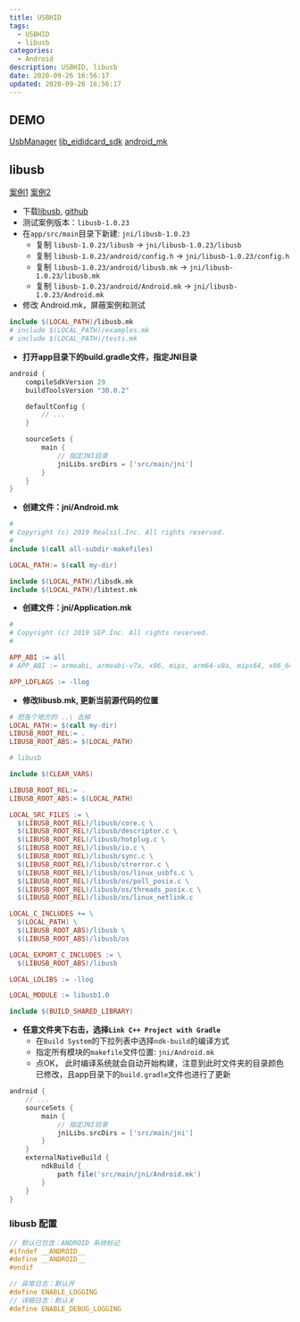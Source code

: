```yaml
---
title: USBHID
tags: 
  - USBHID
  - libusb
categories: 
  - Android
description: USBHID, libusb
date: 2020-09-26 16:56:17
updated: 2020-09-26 16:56:17
---
```


## DEMO

[UsbManager](es:svn\bar_machine\trunk\C++\EIDSDK\Android\EsEidDemo)
[lib_eididcard_sdk](\svn\eidcard\trunk\Android\EidIDCardSdkDemo)
[android_mk](https://developer.android.google.cn/ndk/guides/android_mk)

## libusb

[案例1](https://www.cnblogs.com/yongdaimi/p/11934783.html)
[案例2](https://www.dazhuanlan.com/2019/10/02/5d945baad2be9/)

+ 下载[libusb](https://libusb.info/), [github](https://github.com/libusb/libusb/releases)
+ 测试案例版本：`libusb-1.0.23`
+ 在`app/src/main`目录下新建: `jni/libusb-1.0.23`
  + 复制 `libusb-1.0.23/libusb` -> `jni/libusb-1.0.23/libusb`
  + 复制 `libusb-1.0.23/android/config.h` -> `jni/libusb-1.0.23/config.h`
  + 复制 `libusb-1.0.23/android/libusb.mk` -> `jni/libusb-1.0.23/libusb.mk`
  + 复制 `libusb-1.0.23/android/Android.mk` -> `jni/libusb-1.0.23/Android.mk`
+ 修改 Android.mk，屏蔽案例和测试

```makefile
include $(LOCAL_PATH)/libusb.mk
# include $(LOCAL_PATH)/examples.mk
# include $(LOCAL_PATH)/tests.mk
```

+ **打开app目录下的build.gradle文件，指定JNI目录**

```gradle
android {
    compileSdkVersion 29
    buildToolsVersion "30.0.2"

    defaultConfig {
        // ...
    }

    sourceSets {
        main {
            // 指定JNI目录
            jniLibs.srcDirs = ['src/main/jni']
        }
    }
}
```

+ **创建文件：jni/Android.mk**

```makefile
#
# Copyright (c) 2019 Realsil.Inc. All rights reserved.
#
include $(call all-subdir-makefiles)
```

```makefile
LOCAL_PATH:= $(call my-dir)

include $(LOCAL_PATH)/libsdk.mk
include $(LOCAL_PATH)/libtest.mk
```

+ **创建文件：jni/Application.mk**

```makefile
#
# Copyright (c) 2019 SEP.Inc. All rights reserved.
#

APP_ABI := all
# APP_ABI := armeabi, armeabi-v7a, x86, mips, arm64-v8a, mips64, x86_64

APP_LDFLAGS := -llog
```

+ **修改libusb.mk, 更新当前源代码的位置**

```makefile
# 把各个地方的 ..\ 去掉
LOCAL_PATH:= $(call my-dir)
LIBUSB_ROOT_REL:= .
LIBUSB_ROOT_ABS:= $(LOCAL_PATH)

# libusb

include $(CLEAR_VARS)

LIBUSB_ROOT_REL:= .
LIBUSB_ROOT_ABS:= $(LOCAL_PATH)

LOCAL_SRC_FILES := \
  $(LIBUSB_ROOT_REL)/libusb/core.c \
  $(LIBUSB_ROOT_REL)/libusb/descriptor.c \
  $(LIBUSB_ROOT_REL)/libusb/hotplug.c \
  $(LIBUSB_ROOT_REL)/libusb/io.c \
  $(LIBUSB_ROOT_REL)/libusb/sync.c \
  $(LIBUSB_ROOT_REL)/libusb/strerror.c \
  $(LIBUSB_ROOT_REL)/libusb/os/linux_usbfs.c \
  $(LIBUSB_ROOT_REL)/libusb/os/poll_posix.c \
  $(LIBUSB_ROOT_REL)/libusb/os/threads_posix.c \
  $(LIBUSB_ROOT_REL)/libusb/os/linux_netlink.c

LOCAL_C_INCLUDES += \
  $(LOCAL_PATH) \
  $(LIBUSB_ROOT_ABS)/libusb \
  $(LIBUSB_ROOT_ABS)/libusb/os

LOCAL_EXPORT_C_INCLUDES := \
  $(LIBUSB_ROOT_ABS)/libusb

LOCAL_LDLIBS := -llog

LOCAL_MODULE := libusb1.0

include $(BUILD_SHARED_LIBRARY)
```

+ **任意文件夹下右击，选择`Link C++ Project with Gradle`**
  + 在`Build System`的下拉列表中选择`ndk-build`的编译方式
  + 指定所有模块的`makefile`文件位置: `jni/Android.mk`
  + 点OK， 此时编译系统就会自动开始构建，注意到此时文件夹的目录颜色已修改，且app目录下的`build.gradle`文件也进行了更新

```gradle
android {
    // ...
    sourceSets {
        main {
            // 指定JNI目录
            jniLibs.srcDirs = ['src/main/jni']
        }
    }
    externalNativeBuild {
        ndkBuild {
            path file('src/main/jni/Android.mk')
        }
    }
}
```

### libusb 配置

```h
// 默认已包含：ANDROID 系统标记
#ifndef __ANDROID__
#define __ANDROID__
#endif

// 异常日志：默认开
#define ENABLE_LOGGING
// 详细日志：默认关
#define ENABLE_DEBUG_LOGGING
```
